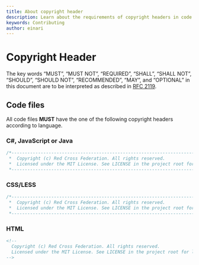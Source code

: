 ```yaml
---
title: About copyright header
description: Learn about the requirements of copyright headers in code files
keywords: Contributing
author: einari
---
```

# Copyright Header

The key words “MUST”, “MUST NOT”, “REQUIRED”, “SHALL”, “SHALL NOT”, “SHOULD”, “SHOULD NOT”,
“RECOMMENDED”, “MAY”, and “OPTIONAL” in this document are to be interpreted as described in
[RFC 2119](https://tools.ietf.org/html/rfc2119).

## Code files

All code files **MUST** have the one of the following copyright headers according to language.

### C#, JavaScript or Java

```csharp
/*---------------------------------------------------------------------------------------------
 *  Copyright (c) Red Cross Federation. All rights reserved.
 *  Licensed under the MIT License. See LICENSE in the project root for license information.
 *--------------------------------------------------------------------------------------------*/
```

### CSS/LESS

```css
/*---------------------------------------------------------------------------------------------
 *  Copyright (c) Red Cross Federation. All rights reserved.
 *  Licensed under the MIT License. See LICENSE in the project root for license information.
 *--------------------------------------------------------------------------------------------*/
```

### HTML

```html
<!--
  Copyright (c) Red Cross Federation. All rights reserved.
  Licensed under the MIT License. See LICENSE in the project root for license information.
-->
```
